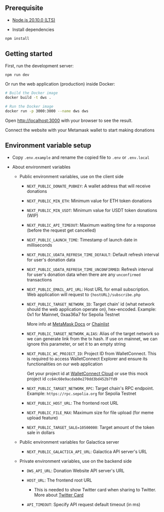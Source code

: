 ## Prerequisite

- [Node.js 20.10.0 (LTS)](https://nodejs.org/en)

- Install dependencies

```bash
npm install
```

## Getting started

First, run the development server:

```bash
npm run dev
```

Or run the web application (production) inside Docker:

```bash
# Build the Docker image
docker build -t dws .

# Run the Docker image
docker run -p 3000:3000 --name dws dws
```

Open [http://localhost:3000](http://localhost:3000) with your browser to see the result.

Connect the website with your Metamask wallet to start making donations

## Environment variable setup

- Copy `.env.example` and rename the copied file to `.env` or `.env.local`

- About environment variables

  - Public environment variables, use on the client side

    - `NEXT_PUBLIC_DONATE_PUBKEY`: A wallet address that will receive donations
    - `NEXT_PUBLIC_MIN_ETH`: Minimum value for ETH token donations
    - `NEXT_PUBLIC_MIN_USDT`: Minimum value for USDT token donations (WIP)
    - `NEXT_PUBLIC_API_TIMEOUT`: Maximum waiting time for a response (before the request get cancelled)
    - `NEXT_PUBLIC_LAUNCH_TIME`: Timestamp of launch date in milliseconds
    - `NEXT_PUBLIC_UDATA_REFRESH_TIME_DEFAULT`: Default refresh interval for user's donation data
    - `NEXT_PUBLIC_UDATA_REFRESH_TIME_UNCONFIRMED`: Refresh interval for user's donation data when there are any `unconfirmed` transactions
    - `NEXT_PUBLIC_EMAIL_API_URL`: Host URL for email subscription. Web application will request to `{hostURL}/subscribe.php`
    - `NEXT_PUBLIC_TARGET_NETWORK_ID`: Target chain' id (what network should the web application operate on), hex-encoded. Example: 0x1 for Mainnet, 0xaa36a7 for Sepolia Testnet

      More info at [MetaMask Docs](https://docs.metamask.io/wallet/how-to/connect/detect-network/#chain-ids) or [Chainlist](https://chainid.network/)

    - `NEXT_PUBLIC_TARGET_NETWORK_ALIAS`: Alias of the target network so we can generate link from the tx hash. If use on mainnet, we can ignore this parameter, or set it to an empty string

    - `NEXT_PUBLIC_WC_PROJECT_ID`: Project ID from WalletConnect. This is required to access WalletConnect Explorer and ensure its functionalities on our web application

      Get your project id at [WalletConnect Cloud](https://cloud.walletconnect.com/app) or use this mock project id `cc64c60e9acdab0e270dd3bd452b7fd9`

    - `NEXT_PUBLIC_TARGET_NETWORK_RPC`: Target chain's RPC endpoint. Example: `https://rpc.sepolia.org` for Sepolia Testnet

    - `NEXT_PUBLIC_HOST_URL`: The frontend root URL

    - `NEXT_PUBLIC_FILE_MAX`: Maximum size for file upload (for meme upload feature)

    - `NEXT_PUBLIC_TARGET_SALE=10500000`: Target amount of the token sale in dollars

  - Public environment variables for Galactica server

    - `NEXT_PUBLIC_GALACTICA_API_URL`: Galactica API server's URL

  - Private environment variables, use on the backend side

    - `DWS_API_URL`: Donation Website API server's URL

    - `HOST_URL`: The frontend root URL

      - This is needed to show Twitter card when sharing to Twitter. More about [Twitter Card](https://developer.twitter.com/en/docs/twitter-for-websites/cards/overview/abouts-cards)

    - `API_TIMEOUT`: Specify API request default timeout (in ms)
